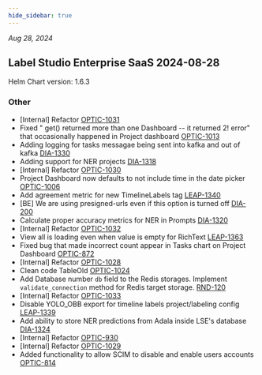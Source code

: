 ```yaml
---
hide_sidebar: true
---
```


*Aug 28, 2024*

## Label Studio Enterprise SaaS 2024-08-28
Helm Chart version: 1.6.3
### Other
- [Internal] Refactor [OPTIC-1031](https://humansignal.atlassian.net/browse/OPTIC-1031)
- Fixed  " get() returned more than one Dashboard -- it returned 2! error" that occasionally happened in Project dashboard [OPTIC-1013](https://humansignal.atlassian.net/browse/OPTIC-1013)
- Adding logging for tasks messagae being sent into kafka and out of kafka [DIA-1330](https://humansignal.atlassian.net/browse/DIA-1330)
- Adding support for NER projects [DIA-1318](https://humansignal.atlassian.net/browse/DIA-1318)
- [Internal] Refactor [OPTIC-1030](https://humansignal.atlassian.net/browse/OPTIC-1030)
- Project Dashboard now defaults to not include time in the date picker [OPTIC-1006](https://humansignal.atlassian.net/browse/OPTIC-1006)
- Add agreement metric for new TimelineLabels tag [LEAP-1340](https://humansignal.atlassian.net/browse/LEAP-1340)
- [BE] We are using presigned-urls even if this option is turned off [DIA-200](https://humansignal.atlassian.net/browse/DIA-200)
- Calculate proper accuracy metrics for NER in Prompts [DIA-1320](https://humansignal.atlassian.net/browse/DIA-1320)
- [Internal] Refactor [OPTIC-1032](https://humansignal.atlassian.net/browse/OPTIC-1032)
- View all is loading even when value is empty for RichText [LEAP-1363](https://humansignal.atlassian.net/browse/LEAP-1363)
- Fixed bug that made incorrect count appear in Tasks chart on Project Dashboard [OPTIC-872](https://humansignal.atlassian.net/browse/OPTIC-872)
- [Internal] Refactor [OPTIC-1028](https://humansignal.atlassian.net/browse/OPTIC-1028)
- Clean code TableOld [OPTIC-1024](https://humansignal.atlassian.net/browse/OPTIC-1024)
- Add Database number `db` field to the Redis storages. Implement `validate_connection` method for Redis target storage. [RND-120](https://humansignal.atlassian.net/browse/RND-120)
- [Internal] Refactor [OPTIC-1033](https://humansignal.atlassian.net/browse/OPTIC-1033)
- Disable YOLO_OBB export for timeline labels project/labeling config [LEAP-1339](https://humansignal.atlassian.net/browse/LEAP-1339)
- Add ability to store NER predictions from Adala inside LSE's database [DIA-1324](https://humansignal.atlassian.net/browse/DIA-1324)
- [Internal] Refactor [OPTIC-930](https://humansignal.atlassian.net/browse/OPTIC-930)
- [Internal] Refactor [OPTIC-1029](https://humansignal.atlassian.net/browse/OPTIC-1029)
- Added functionality to allow SCIM to disable and enable users accounts  [OPTIC-814](https://humansignal.atlassian.net/browse/OPTIC-814)

